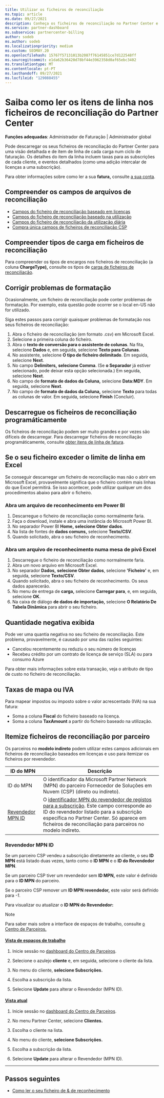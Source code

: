 ```yaml
---
title: Utilizar os ficheiros de reconciliação
ms.topic: article
ms.date: 09/27/2021
description: Conheça os ficheiros de reconciliação no Partner Center e como interpretar as vistas detalhadas e de item de linha das taxas para um determinado ciclo de faturação.
ms.service: partner-dashboard
ms.subservice: partnercenter-billing
author: sodeb
ms.author: sodeb
ms.localizationpriority: medium
ms.custom: SEOMAY.20
ms.openlocfilehash: 15767f57131013b2087f76145851ce7d122548ff
ms.sourcegitcommit: e1da62b36420d78bf44e3962358d0af65ebc3402
ms.translationtype: MT
ms.contentlocale: pt-PT
ms.lasthandoff: 09/27/2021
ms.locfileid: "129088455"
---
```

# <a name="learn-how-to-read-the-line-items-in-your-partner-center-reconciliation-files"></a>Saiba como ler os itens de linha nos ficheiros de reconciliação do Partner Center

**Funções adequadas**: Administrador de Faturação | Administrador global

Pode descarregar os seus ficheiros de reconciliação do Partner Center para uma visão detalhada e de item de linha de cada carga num ciclo de faturação. Os detalhes do item da linha incluem taxas para as subscrições de cada cliente, e eventos detalhados (como uma adição intercalar de licenças a uma subscrição).

Para obter informações sobre como ler a sua **fatura,** consulte [a sua conta](read-your-bill.md).

## <a name="understand-reconciliation-file-fields"></a>Compreender os campos de arquivos de reconciliação

- [Campos do ficheiro de reconciliação baseado em licenças](license-based-recon-files.md)
- [Campos do ficheiro de reconciliação baseado na utilização](usage-based-recon-files.md)
- [Campos do ficheiro de reconciliação da utilização diária](daily-rated-usage-recon-files.md)
- [Compra única campos de ficheiros de reconciliação CSP](modern-invoice-reconciliation-file.md)

## <a name="understand-charge-types-in-reconciliation-files"></a>Compreender tipos de carga em ficheiros de reconciliação

Para compreender os tipos de encargos nos ficheiros de reconciliação (a coluna **ChargeType),** consulte os tipos de [carga de ficheiros de reconciliação](recon-file-charge-types.md).

## <a name="fix-formatting-issues"></a>Corrigir problemas de formatação

Ocasionalmente, um ficheiro de reconciliação pode conter problemas de formatação. Por exemplo, esta questão pode ocorrer se o local en-US não for utilizado.

Siga estes passos para corrigir quaisquer problemas de formatação nos seus ficheiros de reconciliação:

1. Abra o ficheiro de reconciliação (em formato .csv) em Microsoft Excel.
2. Selecione a primeira coluna do ficheiro.
3. Abra o **texto de conversão para o assistente de colunas**. Na fita, selecione **Dados** e, em seguida, selecione **Texto para Colunas**.
4. No assistente, selecione **O tipo de ficheiro delimitado**. Em seguida, selecione **Next**.
5. No campo **Delimiters,** **selecione Comma**. (Se **o Separador** já estiver selecionado, pode deixar esta opção selecionada.) Em seguida, selecione **Next**.
6. No campo de **formato de dados da Coluna,** selecione **Data:MDY**. Em seguida, selecione **Next**.
7. No campo de **formato de dados da Coluna,** selecione **Texto** para todas as colunas de valor. Em seguida, selecione **Finish** (Concluir).

## <a name="download-reconciliation-files-programmatically"></a>Descarregue os ficheiros de reconciliação programáticamente

Os ficheiros de reconciliação podem ser muito grandes e por vezes são difíceis de descarregar. Para descarregar ficheiros de reconciliação programáticamente, consulte [obter itens de linha de fatura](/partner-center/develop/get-invoiceline-items).

## <a name="if-your-file-exceeds-the-row-limit-in-excel"></a>Se o seu ficheiro exceder o limite de linha em Excel

Se conseguir descarregar um ficheiro de reconciliação mas não o abrir em Microsoft Excel, provavelmente significa que o ficheiro contém mais linhas do que Excel permitirá. Se isso acontecer, pode utilizar qualquer um dos procedimentos abaixo para abrir o ficheiro.

### <a name="open-a-recon-file-in-power-bi"></a>Abra um arquivo de reconhecimento em Power BI

1. Descarregue o ficheiro de reconciliação como normalmente faria.
2. Faça o download, instale e abra uma instância do Microsoft Power BI.
3. No separador Power BI **Home,** **selecione Obter dados**.
4. Na lista de fontes de **dados comuns,** selecione **Texto/CSV**.
5. Quando solicitado, abra o seu ficheiro de reconhecimento.

### <a name="open-a-recon-file-in-an-excel-pivot-table"></a>Abra um arquivo de reconhecimento numa mesa de pivô Excel

1. Descarregue o ficheiro de reconciliação como normalmente faria.
2. Abra um novo arquivo em Microsoft Excel.
3. No separador **Dados,** **selecione Obter dados**, selecione **'Ficheiro'** e, em seguida, selecione **Texto/CSV**.
4. Quando solicitado, abra o seu ficheiro de reconhecimento. Os seus dados aparecerão.
5. No menu de entrega de **carga,** selecione **Carregar para**, e, em seguida, selecione **OK**.
6. Na caixa de diálogo **de dados de importação,** selecione **O Relatório De Tabela Dinâmica** para abrir o seu ficheiro.

## <a name="negative-amount-displayed"></a>Quantidade negativa exibida

Pode ver uma quantia negativa no seu ficheiro de reconciliação. Este problema, provavelmente, é causado por uma das razões seguintes:

- Cancelou recentemente ou reduziu o seu número de licenças
- Recebeu crédito por um contrato de licença de serviço (SLA) ou para consumo Azure

Para obter mais informações sobre esta transação, veja o atributo de tipo de custo no ficheiro de reconciliação.

## <a name="map-taxes-or-vat"></a>Taxas de mapa ou IVA

Para mapear impostos ou imposto sobre o valor acrescentado (IVA) na sua fatura:

- Soma a coluna **Fiscal** do ficheiro baseado na licença.
- Soma a coluna **TaxAmount** a partir do ficheiro baseado na utilização.

## <a name="itemize-reconciliation-files-by-partner"></a>Itemize ficheiros de reconciliação por parceiro

Os parceiros no **modelo indireto** podem utilizar estes campos adicionais em ficheiros de reconciliação baseados em licenças e uso para itemizar os ficheiros por revendedor.

| ID do MPN | Descrição |
| ------ | ----------- |
| ID do MPN | O identificador da Microsoft Partner Network (MPN) do parceiro Fornecedor de Soluções em Nuvem (CSP) (direto ou indireto). |
| [Revendedor MPN ID](#reseller-mpn-id) | O [identificador MPN do revendedor de registos para a subscrição](#reseller-mpn-id). Este campo corresponde ao ID do revendedor listado para a subscrição específica no Partner Center. Só aparece em ficheiros de reconciliação para parceiros no modelo indireto. |

### <a name="reseller-mpn-id"></a>Revendedor MPN ID

Se um parceiro CSP vendeu a subscrição diretamente ao cliente, o seu **ID MPN** está listado duas vezes, tanto como o **ID MPN** e o **ID do Revendedor MPN**.

Se um parceiro CSP tiver um revendedor sem **ID MPN,** este valor é definido para o **ID MPN** do parceiro.

Se o parceiro CSP remover um **ID MPN revendedor,** este valor será definido para *-1*.

Para visualizar ou atualizar o **ID MPN do Revendedor:**

> [!NOTE]
> Para saber mais sobre a interface de espaços de trabalho, consulte [o Centro de Parceiros.](get-around-partner-center.md#turn-workspaces-on-and-off)

#### <a name="workspaces-view"></a>[Vista de espaços de trabalho](#tab/workspaces-view)

1. Inicie sessão no [dashboard do Centro de Parceiros](https://partner.microsoft.com/dashboard).

2. Selecione o azulejo **cliente** e, em seguida, selecione o cliente da lista.

3. No menu do cliente, **selecione Subscrições.**

4. Escolha a subscrição da lista.

5. Selecione **Update** para alterar o Revendedor (MPN ID).

#### <a name="current-view"></a>[Vista atual](#tab/current-view)

1. Inicie sessão no [dashboard do Centro de Parceiros](https://partner.microsoft.com/dashboard).

2. No menu Partner Center, selecione **Clientes.**

3. Escolha o cliente na lista.

4. No menu do cliente, **selecione Subscrições.**

5. Escolha a subscrição da lista.

6. Selecione **Update** para alterar o Revendedor (MPN ID).

* * *

## <a name="next-steps"></a>Passos seguintes

- [Como ler o seu ficheiro de & de reconhecimento](read-your-bill.md)